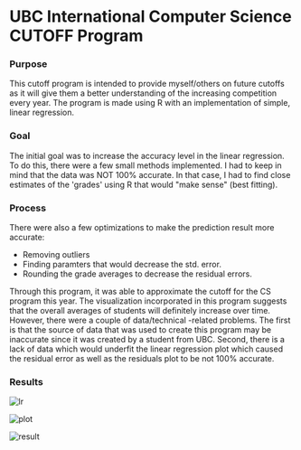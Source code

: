 # UBC International Computer Science CUTOFF Program

<h3>Purpose</h3>

This cutoff program is intended to provide myself/others on future cutoffs as it will give them a better understanding of the increasing competition every year.
The program is made using R with an implementation of simple, linear regression. 

<h3> Goal </h3>
The initial goal was to increase the accuracy level in the linear regression. To do this, there were a few small methods implemented. I had to keep in mind that the data was NOT 100% accurate. In that case, I had to find close estimates of the 'grades' using R that would "make sense" (best fitting).

<h3>Process</h3>

There were also a few optimizations to make the prediction result more accurate: 
- Removing outliers 
- Finding paramters that would decrease the std. error.
- Rounding the grade averages to decrease the residual errors.

Through this program, it was able to approximate the cutoff for the CS program this year. The visualization incorporated in this program suggests that the overall averages of students will definitely increase over time.
However, there were a couple of data/technical -related problems. The first is that the source of data that was used to create this program may be inaccurate since it was created by a student from UBC. 
Second, there is a lack of data which would underfit the linear regression plot which caused the residual error as well as the residuals plot to be not 100% accurate.

<h3>Results</h3>

![lr](https://github.com/JohnKang0720/cutoff-program/assets/76849492/470346f6-f230-4dd4-9083-82527b9c9faa)

![plot](https://github.com/JohnKang0720/cutoff-program/assets/76849492/0764c9d8-9ff0-4a37-a875-fa8adf3d1ac1)

![result](https://github.com/JohnKang0720/cutoff-program/assets/76849492/3763fc41-95e1-44f8-b8fd-ab968d8c65eb)
